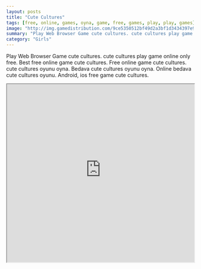 ```yaml
---
layout: posts
title: "Cute Cultures"
tags: [free, online, games, oyna, game, free, games, play, play, games]
image: "http://img.gamedistribution.com/9ce5350512bf49d2a3bf1d3434397e90.jpg"
summary: "Play Web Browser Game cute cultures. cute cultures play game online only free. Best free online game cute cultures. Free online game cute cultures. cute cultures oyunu oyna. Bedava cute cultures oyunu oyna. Online bedava cute cultures oyunu. Android, ios free game cute cultures."
category: "Girls"
---
```


Play Web Browser Game cute cultures. cute cultures play game online only free. Best free online game cute cultures. Free online game cute cultures. cute cultures oyunu oyna. Bedava cute cultures oyunu oyna. Online bedava cute cultures oyunu. Android, ios free game cute cultures.

<iframe width="100%" height="480px;" src="http://flash.gamedistribution.com?game=9ce5350512bf49d2a3bf1d3434397e90"></iframe>